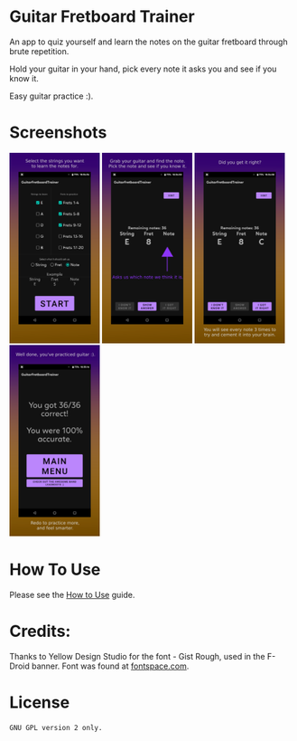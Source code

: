 # Guitar Fretboard Trainer

An app to quiz yourself and learn the notes on the guitar fretboard through brute repetition.

Hold your guitar in your hand, pick every note it asks you and see if you know it.

Easy guitar practice :).


# Screenshots
[<img src="pictures/1_small.png" width=160>](pictures/1_small.png) [<img src="pictures/2_small.png" width=160>](pictures/2_small.png) [<img src="pictures/3_small.png" width=160>](pictures/3_small.png) [<img src="pictures/4_small.png" width=160>](pictures/4_small.png)

# How To Use
Please see the [How to Use](HowToUse/how_to_use.md) guide.

# Credits:
Thanks to Yellow Design Studio for the font - Gist Rough, used in the F-Droid banner. Font was found at [fontspace.com](https://www.fontspace.com/gist-rough-upr-exbold-two-demo-font-f19456).

# License
```
GNU GPL version 2 only.
```
